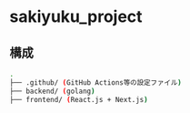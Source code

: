# sakiyuku_project

## 構成

```bash
.
├── .github/ (GitHub Actions等の設定ファイル)
├── backend/ (golang)
├── frontend/ (React.js + Next.js)
```
